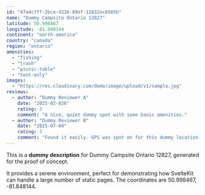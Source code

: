 ```yaml
---
id: "47a4c7ff-2bce-4216-89ef-12632ec8505b"
name: "Dummy Campsite Ontario 12827"
latitude: 50.998467
longitude: -81.848144
continent: "north-america"
country: "canada"
region: "ontario"
amenities:
  - "fishing"
  - "trash"
  - "picnic-table"
  - "tent-only"
images:
  - "https://res.cloudinary.com/demo/image/upload/v1/sample.jpg"
reviews:
  - author: "Dummy Reviewer A"
    date: "2025-02-026"
    rating: 3
    comment: "A nice, quiet dummy spot with some basic amenities."
  - author: "Dummy Reviewer B"
    date: "2025-07-04"
    rating: 3
    comment: "Found it easily. GPS was spot on for this dummy location."
---
```


This is a **dummy description** for Dummy Campsite Ontario 12827, generated for the proof of concept.

It provides a serene environment, perfect for demonstrating how SvelteKit can handle a large number of static pages. The coordinates are 50.998467, -81.848144.
